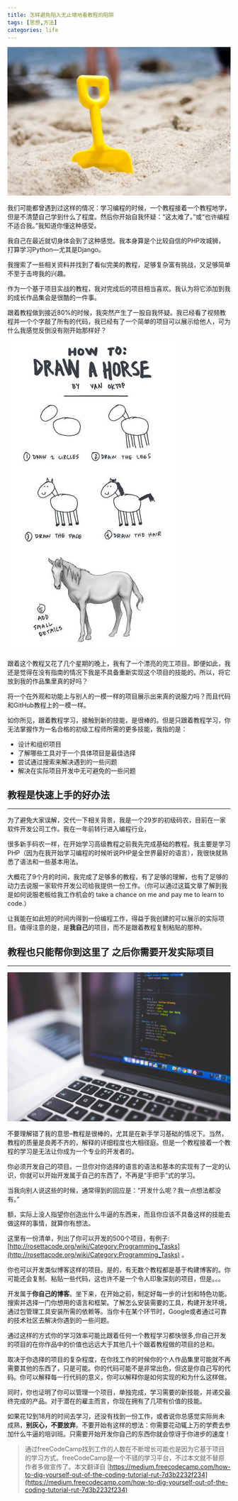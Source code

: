 ```yaml
---
title: 怎样避免陷入无止境地看教程的陷阱
tags: [思想,方法]
categories: life
---
```


![](learn-minds-2017-06-19/1.jpeg)

我们可能都曾遇到过这样的情况：学习编程的时候，一个教程接着一个教程地学，但是不清楚自己学到什么了程度。然后你开始自我怀疑：“这太难了。”或“也许编程不适合我。”我知道你懂这种感受。

我自己在最近就切身体会到了这种感觉。我本身算是个比较自信的PHP攻城狮，打算学习Python—尤其是Django。

我搜索了一些相关资料并找到了看似完美的教程，足够复杂富有挑战，又足够简单不至于击垮我的兴趣。

作为一个基于项目实战的教程，我对完成后的项目相当喜欢。我认为将它添加到我的成长作品集会是很酷的一件事。

跟着教程做到接近80%的时候，我突然产生了一股自我怀疑。我已经看了视频教程并一个个字敲了所有的代码，我已经有了一个简单的项目可以展示给他人，可为什么我感觉反倒没有刚开始那样好？

![](learn-minds-2017-06-19/2.jpg)

跟着这个教程又花了几个星期的晚上，我有了一个漂亮的完工项目。即便如此，我还是觉得在没有指南的情况下我是不具备重新实现这个项目的技能的。所以，将它放到我的作品集里真的好吗？

将一个在外观和功能上与别人的一模一样的项目展示出来真的说服力吗？而且代码和GitHub教程上的一模一样。

如你所见，跟着教程学习，接触到新的技能，是很棒的。但是只跟着教程学习，你无法掌握作为一名合格的初级工程师所需的更多技能，我指的是：

* 设计和组织项目
* 了解哪些工具对于一个具体项目是最佳选择
* 尝试通过搜索来解决遇到的一些问题
* 解决在实际项目开发中无可避免的一些问题

## 教程是快速上手的好办法
---

为了避免大家误解，交代一下相关背景，我是一个29岁的初级码农，目前在一家软件开发公司工作。我在一年前转行进入编程行业，

很多新手码农一样，在开始学习高级教程之前我先完成基础的教程。我主要是学习PHP（因为在我开始学习编程的时候听说PHP是全世界最好的语言），我很快就熟悉了语法和一些基本用法。

大概花了9个月的时间，我完成了足够多的教程，有了足够的理解，也有了足够的动力去说服一家软件开发公司给我提供一份工作。（你可以通过这篇文章了解到我是如何说服老板给我工作机会的 take a chance on me and pay me to learn to code.）

让我能在如此短的时间内得到一份编程工作，得益于我创建的可以展示的实际项目。值得注意的是，是**我自己**的项目，而不是跟着教程复制粘贴的那种。

## 教程也只能帮你到这里了 之后你需要开发实际项目
---

![](learn-minds-2017-06-19/3.jpeg)



不要理解错了我的意思–教程是很棒的，尤其是在新手学习基础的情况下。当然，教程的质量是良莠不齐的，解释的详细程度也大相径庭。但是一个教程接着一个教程的学习是无法让你成为一个专业的开发者的。

你必须开发自己的项目。一旦你对你选择的语言的语法和基本的实现有了一定的认识，你就可以开始开发属于自己的东西了，不再是“手把手”式的学习。

当我向别人说这些的时候，通常得到的回应是：“开发什么呢？我一点想法都没有。”

额，实际上没人指望你创造出什么牛逼的东西来，而且你应该不具备这样的技能去做这样的事情，就算你有想法。

这里有一份清单，列出了你可以开发的500个项目，有例子: [http://rosettacode.org/wiki/Category:Programming_Tasks](http://rosettacode.org/wiki/Category:Programming_Tasks) 。

你也可以开发类似博客这样的项目。是的，有无数个教程都是基于构建博客的。你可能还会复制、粘贴一些代码，这也许不是一个令人印象深刻的项目，但是。。。

开发属于**你自己的博客**。坐下来，在开始之前，制定好每一步的计划和特色功能。搜索并选择一门你想用的语言和框架。了解怎么安装需要的工具，构建开发环境，通过包管理工具安装所需的依赖等。当你卡在某个环节时，Google或者通过可靠的技术社区去解决你遇到的一些问题。

通过这样的方式你的学习效率可能比跟着任何一个教程学习都快很多,你自己开发的项目的在你作品中的价值也远远大于其他几十个跟着教程做的项目的总和。

取决于你选择的项目的复杂程度，在你找工作的时候你的个人作品集里可能就不再需要其他的东西了，只是可能。你的代码可能不是非常出色，但这是你自己写的代码。你可以解释每一行代码的意义，你可以解释你是如何实现的和为什么这样做。

同时，你也证明了你可以管理一个项目，单独完成，学习需要的新技能，并递交最终完成的产品。对于潜在的雇主而言，你现在拥有了几项有价值的技能。

如果花12到18月的时间去学习，还没有找到一份工作，或者说你总感觉实际尚未成熟，**别灰心，不要放弃**。不要开始有这样的想法：你需要花动辄上万的学费去参加什么牛逼的培训班。只需要开始开发你自己的东西你就会惊讶于你进步的速度！

> 通过freeCodeCamp找到工作的人数在不断增长可能也是因为它基于项目的学习方式。freeCodeCamp是一个不错的学习平台，不过本文就不替原作者多做宣传了。本文翻译自 [https://medium.freecodecamp.com/how-to-dig-yourself-out-of-the-coding-tutorial-rut-7d3b2232f234](https://medium.freecodecamp.com/how-to-dig-yourself-out-of-the-coding-tutorial-rut-7d3b2232f234)